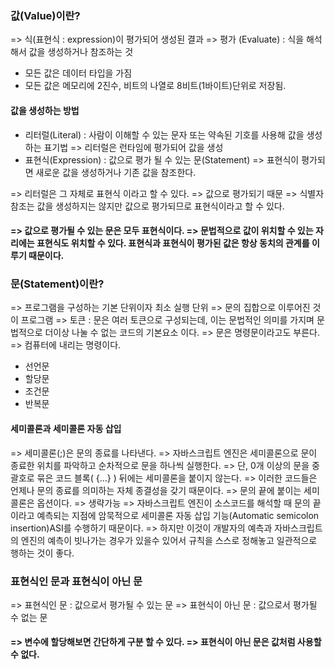 ### 값(Value)이란?

=> 식(표현식 : expression)이 평가되어 생성된 결과
=> 평가 (Evaluate) : 식을 해석해서 값을 생성하거나 참조하는 것

- 모든 값은 데이터 타입을 가짐
- 모든 값은 메모리에 2진수, 비트의 나열로 8비트(1바이트)단위로 저장됨.

#### 값을 생성하는 방법

- 리터럴(Literal) : 사람이 이해할 수 있는 문자 또는 약속된 기호를 사용해 값을 생성하는 표기법 => 리터럴은 런타임에 평가되어 값을 생성
- 표현식(Expression) : 값으로 평가 될 수 있는 문(Statement) => 표현식이 평가되면 새로운 값을 생성하거나 기존 값을 참조한다.

=> 리터럴은 그 자체로 표현식 이라고 할 수 있다. => 값으로 평가되기 때문
=> 식별자 참조는 값을 생성하지는 않지만 값으로 평가되므로 표현식이라고 할 수 있다. 

#### => 값으로 평가될 수 있는 문은 모두 표현식이다. => 문법적으로 값이 위치할 수 있는 자리에는 표현식도 위치할 수 있다. 표현식과 표현식이 평가된 값은 항상 동치의 관계를 이루기 때문이다.

### 문(Statement)이란?

=> 프로그램을 구성하는 기본 단위이자 최소 실행 단위
=> 문의 집합으로 이루어진 것이 프로그램
=> 토큰 : 문은 여러 토큰으로 구성되는데, 이는 문법적인 의미를 가지며 문법적으로 더이상 나눌 수 없는 코드의 기본요소 이다.
=> 문은 명령문이라고도 부른다. => 컴퓨터에 내리는 명령이다.

- 선언문
- 할당문
- 조건문
- 반복문

#### 세미콜론과 세미콜론 자동 삽입

=> 세미콜론(;)은 문의 종료를 나타낸다.
=> 자바스크립트 엔진은 세미콜론으로 문이 종료한 위치를 파악하고 순차적으로 문을 하나씩 실행한다.
=> 단, 0개 이상의 문을 중괄호로 묶은 코드 블록( {...} ) 뒤에는 세미콜론을 붙이지 않는다. => 이러한 코드들은 언제나 문의 종료를 의미하는 자체 종결성을 갖기 때문이다.
=> 문의 끝에 붙이는 세미콜론은 옵션이다. => 생략가능 => 자바스크립트 엔진이 소스코드를 해석할 때 문의 끝이라고 예측되는 지점에 암묵적으로 세미콜론 자동 삽입 기능(Automatic semicolon insertion)ASI를 수행하기 때문이다.
=> 하지만 이것이 개발자의 예측과 자바스크립트의 엔진의 예측이 빗나가는 경우가 있을수 있어서 규칙을 스스로 정해놓고 일관적으로 행하는 것이 좋다.

### 표현식인 문과 표현식이 아닌 문

=> 표현식인 문 : 값으로서 평가될 수 있는 문
=> 표현식이 아닌 문 : 값으로서 평가될 수 없는 문

#### => 변수에 할당해보면 간단하게 구분 할 수 있다. => 표현식이 아닌 문은 값처럼 사용할 수 없다.
